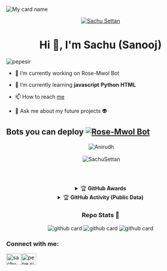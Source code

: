 ![My card name](https://cardivo.vercel.app/api?name=Sachu-Settan&description=Hi,%20Welcome%20To%20My%20Profile%20💖&image=https://avatars.githubusercontent.com/u/93819264?v=4&s=10?v=4&backgroundColor=%23ecf0f1&instagram=sachu.modder&github=Sachu-Settan&&pattern=leaf&colorPattern=%23eaeaea)

<p align="center">
<a href="#"><img title="Sachu Settan" src="https://img.shields.io/badge/Sachu%20Settan-red?colorA=%FF0000&colorB=%FF0000&style=for-the-badge"></a>
</p>

<h1 align="center">Hi 👋, I'm Sachu (Sanooj)</h1>

<p align="left"> <img src="https://komarev.com/ghpvc/?username=Sachu-Settan&label=Profile%20views&color=0e75b6&style=flat" alt="pepesir" /> </p>

- 🔭 I’m currently working on Rose-Mwol Bot

- 🌱 I’m currently learning **javascript** **Python** **HTML**

- 📫 How to reach [me](https://Wa.me/+919744933034?text=Hello%20Bro)

- 💬 Ask me about my future projects 👽


## Bots you can deploy  <a href="https://github.com/Sachu-Settan/Rose-Mwol"><img title="Rose-Mwol Bot" src="https://img.shields.io/static/v1?label=Rose-Mwol&color=black&message=Bot&color=green"></a>

<div align="center">
<p>&nbsp;<img align="center" src="https://github-readme-stats.vercel.app/api?username=Sachu-Settan&show_icons=true&theme=nightowl" alt="Anirudh" /></p>

<p>&nbsp;<img align="center" src="https://github-readme-stats.vercel.app/api/top-langs/?username=Sachu-Settan&theme=algolia&layout=compact&langs_count=10&hide_border=true&show_icons=true" alt="SachuSettan"/></p></a><br> 

##

<details>
    <summary>&#127942 <b>GitHub Awards</b></summary><br/>

![Github Trophy](https://github-profile-trophy.vercel.app/?username=Sachu-Settan)

</details>



<details>
    <summary>&#127942 <b>GitHub Activity (Public Data)</b></summary><br/>

![Metrics](https://metrics.lecoq.io/Sachu-Settan?template=classic&habits=1&habits.from=200&habits.days=14&habits.facts=true&habits.charts=false&habits.trim=false&config.timezone=Asia%2FCalcutta)

</details>

### Repo Stats 🔭

![github card](https://github-readme-stats.vercel.app/api/pin/?username=Sachu-Settan&repo=Rose-Mwol&theme=dark)
![github card](https://github-readme-stats.vercel.app/api/pin/?username=Sachu-Settan&repo=Sachu-Settan.github.io&theme=nightowl)
![github card](https://github-readme-stats.vercel.app/api/pin/?username=Sachu-Settan&repo=Rose-Mwol-V2&theme=dark)

<h3 align="left">Connect with me:</h3>
<p align="left">
<a href="https://instagram.com/sachu.modder" target="blank"><img align="center" src="https://raw.githubusercontent.com/rahuldkjain/github-profile-readme-generator/master/src/images/icons/Social/instagram.svg" alt="sachu.modder" height="30" width="40" /></a><a href="https://Wa.me/+919744933034?text=Hello%20Bro" target="blank"><img align="center" src="https://raw.githubusercontent.com/rahuldkjain/github-profile-readme-generator/master/src/images/icons/Social/whatsapp.svg" alt="pepe.sir_" height="30" width="40" /></a>

</p>

